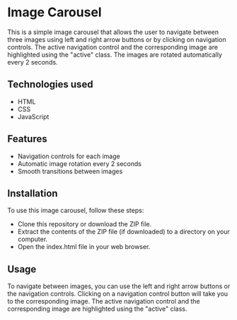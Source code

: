 # Image Carousel

This is a simple image carousel that allows the user to navigate between three images using left and right arrow buttons or by clicking on navigation controls. The active navigation control and the corresponding image are highlighted using the "active" class. The images are rotated automatically every 2 seconds.

## Technologies used

- HTML
- CSS
- JavaScript

## Features

- Navigation controls for each image
- Automatic image rotation every 2 seconds
- Smooth transitions between images

## Installation

To use this image carousel, follow these steps:

- Clone this repository or download the ZIP file.
- Extract the contents of the ZIP file (if downloaded) to a directory on your computer.
- Open the index.html file in your web browser.

## Usage

To navigate between images, you can use the left and right arrow buttons or the navigation controls. Clicking on a navigation control button will take you to the corresponding image. The active navigation control and the corresponding image are highlighted using the "active" class.
